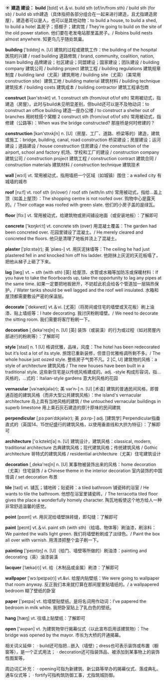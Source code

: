 ☀ <span class="category">**建造 建设：**</span>
<span class="vocabulary">**build**</span> [bɪld] 
<span class="definition">vt.＆vi. build sth (of/in/from sth) / build sth (for sb) / build sb sth建造（具体指把各部分组合在一起来进行建造，且尤指建造房屋），建造者可以是人，也可以是其他动物：</span>to build a house, to build a shed, to build a hotel 盖房子；搭棚子；建宾馆 / They’re going to build on the site of the old power station. 他们要在老发电站那里盖房子。/ Robins build nests almost anywhere. 知更鸟几乎随处筑巢。

<span class="vocabulary">**building**</span> ['bɪldɪŋ] 
<span class="definition">n. [U] 建筑的过程或建筑工作：</span>the building of the hospital 医院的兴建 / road building 道路修筑 / brand, community, coalition, nation, team building 品牌建设；社区建设；同盟建设；国家建设；团队建设 / building company 建筑公司 / building project 建筑工程 / building regulations 建筑规章制度 / building land（尤英）建筑用地 / building site（尤英）（美常用construction site）建筑工地 / building material 建筑材料 / building technique 建筑技术 / building costs 建筑成本 / building contractor 建筑工程承包商

<span class="vocabulary">**construct**</span> [kən'strʌkt] 
<span class="definition">vt. 1 construct sth (from/out of/of sth) 常用被动式，指建造（房屋）。此时与build未见明显差别，但build还可以是不及物动词：</span>to construct an office building 建造一座办公楼 / to construct a shelter out of branches 用树枝搭个窝棚 <span class="definition">2 construct sth (from/out of/of sth) 常用被动式，指修建（公路等）：</span>When was the bridge constructed? 那座桥是何时修建的？

<span class="vocabulary">**construction**</span> [kən'strʌkʃn] 
<span class="definition">n. [U]（房屋、工厂、道路、桥梁等的）建造，建筑或施工：</span>bridge, building, canal, road construction 桥梁建设；房屋建设；运河建设；道路建设 / house construction 住房建设 / the construction of the airport, school and factory 机场、学校和工厂的建设 / construction company 建筑公司 / construction project 建筑工程 / construction contract 建筑合同 / construction materials 建筑材料 / construction technique 建筑技术

<span class="vocabulary">**wall**</span> [wɔ:l] 
<span class="definition">vt. 常用被动式，指用墙把一个区域（如城镇）围住：</span>a walled city 有城墙的城市

<span class="vocabulary">**roof**</span> [ru:f] 
<span class="definition">vt. roof sth (in/over) / roof sth (with/in sth) 常用被动式，指给…盖上顶（如盖上屋顶）：</span>The shopping centre is not roofed over. 购物中心是露天的。/ Their cottage was roofed with green slate. 他们的小房子盖的是绿瓦。

<span class="vocabulary">**floor**</span> [flɔ:] 
<span class="definition">vt. 常用被动式，给建筑物或房间铺设地面（或安装地板）：</span>了解即可

<span class="vocabulary">**concrete**</span> ['kɒŋkri:t] 
<span class="definition">vt. concrete sth (over) 用混凝土覆盖：</span>The garden had been concreted over. 花园里铺设了混凝土。/ He merely cleared and concreted the floors. 他只是清理了地板并浇上了混凝土。
           
<span class="vocabulary">**plaster**</span> [ˈplɑ:stə(r); 美 ˈplæs-]
<span class="definition">vt. 用灰泥抹墙等：</span>The ceiling he had just plastered fell in and knocked him off his ladder. 他刚抹上灰泥的天花板塌了，把他从梯子上砸了下来。
           
<span class="vocabulary">**lag**</span> [læg]
<span class="definition">vt. ~ sth (with sth) [英] 给屋顶、水管或水箱等加防冻或保暖材料：</span>If you have to take the floorboards up, take the opportunity to lag any pipes at the same time. 如果一定要把地板掀开，不妨趁此机会给各个管道加一层隔热保护。/ Water tanks should be well lagged and the roof well insulated. 水箱和屋顶都需要敷设严密的保温层。

<span class="vocabulary">**decorate**</span> ['dekəreɪt] 
<span class="definition">vt.＆vi. [尤英]（将房间或住宅的墙壁或天花板）刷上油漆、贴上墙纸等：</span>I hate decorating. 我讨厌粉刷墙壁。/ We need to decorate the sitting room. 我们需要将客厅粉刷一下。

<span class="vocabulary">**decoration**</span> [͵dekə'reɪʃn] 
<span class="definition">n. [U] [英] 装饰（或装潢）的行为或过程（如对房屋内部进行的粉刷等）：</span>了解即可

<span class="vocabulary">**style**</span> [staɪl] 
<span class="definition">n. 1 [U] 格调优雅，品味，风度：</span>The hotel has been redecorated but it’s lost a lot of its style. 旅馆已重新装修，但昔日优雅格调所剩不多。/ The whole house just oozed style. 整栋房子气势不凡。<span class="definition">2 [C, U] 建筑物的风格：</span>a style of architecture 建筑风格 / The new houses have been built in a traditional style. 这些新住宅是以传统风格建成的。<span class="definition">adj. -style 构成形容词，指…风格的，…式的：</span>Italian-style gardens 意大利风格的花园
           
<span class="vocabulary">**vernacular**</span> [vəˈnækjələ(r); 美 vərˈn-]
<span class="definition">n. [U] [术语] 建筑的普通民间风格，即普通百姓的建筑风格（而非大型公共建筑风格）：</span>the island's vernacular architecture 岛上具有当地风格的建筑 / the untouched vernacular buildings in superb limestone 用上乘石灰石建造的原汁原味的民间建筑
          
<span class="vocabulary">**perpendicular**</span> [ˌpɜ:pənˈdɪkjələ(r); 美 ˌpɜ:rp-]
<span class="definition">adj. [建筑学] Perpendicular指垂直式的（英国14、15世纪盛行的建筑风格，以使用垂直线和大拱为特征）：</span>了解即可

<span class="vocabulary">**architecture**</span> ['ɑːkɪtektʃə] 
<span class="definition">n. [U] 建筑设计，建筑风格：</span>classical, modern, traditional architecture 古典建筑风格；现代建筑风格；传统建筑风格 / Gothic architecture 哥特式的建筑风格 / residential architecture（尤美）住宅建筑设计

<span class="vocabulary">**decoration**</span> [͵dekə'reɪʃn] 
<span class="definition">n. [U] 某事物被装饰出来的风格：</span>home decoration（尤美）住宅装饰 / a Chinese theme in the interior decoration 室内装饰的中国情调 / set decoration 布景
           
<span class="vocabulary">**tile**</span> [taɪl]
<span class="definition">vt. 铺瓦；铺地砖；贴瓷砖：</span>a tiled bathroom 铺瓷砖的浴室 / He wants to tile the bathroom. 他想在浴室里铺瓷砖。/ The terracotta tiled floor gives the place a wonderfully homely character. 陶瓦地板使这个地方给人一种非常舒适温馨的感觉。

<span class="vocabulary">**point**</span> [pɒɪnt] 
<span class="definition">vt. 用灰泥给墙壁抹砖缝，即勾缝：</span>了解即可

<span class="vocabulary">**paint**</span> [peɪnt] 
<span class="definition">vt.＆vi. paint sth (with sth)（给墙、物体等）刷油漆，刷涂料：</span>We painted the walls light green. 我们将墙壁粉刷成了淡绿色。/ Paint the box all over with varnish. 用清漆把整个盒子刷一下。

<span class="vocabulary">**painting**</span> ['peɪntɪŋ] 
<span class="definition">n. [U]（给门、墙壁等所做的）刷油漆：</span>painting and decorating（英）油漆装潢
           
<span class="vocabulary">**lacquer**</span> [ˈlækə(r)]
<span class="definition">vt. 给（木制品或金属）刷漆：</span>了解即可

<span class="vocabulary">**wallpaper**</span> [ˈwɔ:lpeɪpə(r)]
<span class="definition">vt.&vi. 给屋内贴壁纸：</span>We were going to wallpaper that room anyway. 反正我们本来就打算在那间屋里贴墙纸的。/ a wallpapered bedroom 糊了壁纸的卧室

<span class="vocabulary">**paper**</span> ['peɪpə] 
<span class="definition">vt. 给墙壁贴壁纸。是将名词用作动词：</span>I’ve papered the bedroom in milk white. 我把卧室贴上了乳白色的壁纸。 

<span class="vocabulary">**hang**</span> [hæŋ] 
<span class="definition">vt. 往墙上贴壁纸：</span>了解即可

<span class="vocabulary">**open**</span> ['əʊpən] 
<span class="definition">vt. 为建筑物举行揭幕仪式（以此宣布启用该建筑物）：</span>The bridge was opened by the mayor. 市长为大桥的开通揭幕。

相关词义延伸：
· build还可指把…嵌入（墙壁）；dress也可表示装饰或布置（橱窗等），是一个正式用法；
· decoration还可指装饰品、被添加到某事物上的装饰性图案等。

周边词汇补充：
· opening可指为新建筑、新公路等举办的揭幕仪式、落成典礼、通车仪式等；
· fortify可指构筑防御工事，尤指筑城防御。
